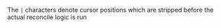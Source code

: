 The `|` characters denote cursor positions which are stripped before the actual reconcile logic is run
